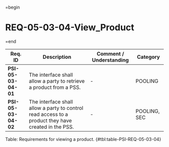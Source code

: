 =begin

# REQ-05-03-04-View_Product

=end

| Req. ID | Description | Comment / Understanding | Category |
| ------- | ----------- | ----------------------- | -------- |
| __PSI-05-03-04-01__ | The interface shall allow a party to retrieve a product from a PSS. | - | POOLING |
| __PSI-05-03-04-02__ | The interface shall allow a party to control read access to a product they have created in the PSS. | - | POOLING, SEC |

Table: Requirements for viewing a product. {#tbl:table-PSI-REQ-05-03-04}
